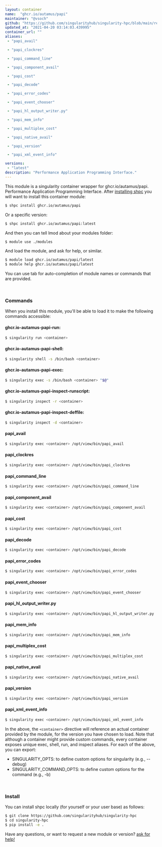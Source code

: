 ```yaml
---
layout: container
name:  "ghcr.io/autamus/papi"
maintainer: "@vsoch"
github: "https://github.com/singularityhub/singularity-hpc/blob/main/registry/ghcr.io/autamus/papi/container.yaml"
updated_at: "2021-04-20 03:14:03.439995"
container_url: ""
aliases:
 - "papi_avail"

 - "papi_clockres"

 - "papi_command_line"

 - "papi_component_avail"

 - "papi_cost"

 - "papi_decode"

 - "papi_error_codes"

 - "papi_event_chooser"

 - "papi_hl_output_writer.py"

 - "papi_mem_info"

 - "papi_multiplex_cost"

 - "papi_native_avail"

 - "papi_version"

 - "papi_xml_event_info"

versions:
 - "latest"
description: "Performance Application Programming Interface."
---
```


This module is a singularity container wrapper for ghcr.io/autamus/papi.
Performance Application Programming Interface.
After [installing shpc](#install) you will want to install this container module:

```bash
$ shpc install ghcr.io/autamus/papi
```

Or a specific version:

```bash
$ shpc install ghcr.io/autamus/papi:latest
```

And then you can tell lmod about your modules folder:

```bash
$ module use ./modules
```

And load the module, and ask for help, or similar.

```bash
$ module load ghcr.io/autamus/papi/latest
$ module help ghcr.io/autamus/papi/latest
```

You can use tab for auto-completion of module names or commands that are provided.

<br>

### Commands

When you install this module, you'll be able to load it to make the following commands accessible:

#### ghcr.io-autamus-papi-run:

```bash
$ singularity run <container>
```

#### ghcr.io-autamus-papi-shell:

```bash
$ singularity shell -s /bin/bash <container>
```

#### ghcr.io-autamus-papi-exec:

```bash
$ singularity exec -s /bin/bash <container> "$@"
```

#### ghcr.io-autamus-papi-inspect-runscript:

```bash
$ singularity inspect -r <container>
```

#### ghcr.io-autamus-papi-inspect-deffile:

```bash
$ singularity inspect -d <container>
```


#### papi_avail
       
```bash
$ singularity exec <container> /opt/view/bin/papi_avail
```


#### papi_clockres
       
```bash
$ singularity exec <container> /opt/view/bin/papi_clockres
```


#### papi_command_line
       
```bash
$ singularity exec <container> /opt/view/bin/papi_command_line
```


#### papi_component_avail
       
```bash
$ singularity exec <container> /opt/view/bin/papi_component_avail
```


#### papi_cost
       
```bash
$ singularity exec <container> /opt/view/bin/papi_cost
```


#### papi_decode
       
```bash
$ singularity exec <container> /opt/view/bin/papi_decode
```


#### papi_error_codes
       
```bash
$ singularity exec <container> /opt/view/bin/papi_error_codes
```


#### papi_event_chooser
       
```bash
$ singularity exec <container> /opt/view/bin/papi_event_chooser
```


#### papi_hl_output_writer.py
       
```bash
$ singularity exec <container> /opt/view/bin/papi_hl_output_writer.py
```


#### papi_mem_info
       
```bash
$ singularity exec <container> /opt/view/bin/papi_mem_info
```


#### papi_multiplex_cost
       
```bash
$ singularity exec <container> /opt/view/bin/papi_multiplex_cost
```


#### papi_native_avail
       
```bash
$ singularity exec <container> /opt/view/bin/papi_native_avail
```


#### papi_version
       
```bash
$ singularity exec <container> /opt/view/bin/papi_version
```


#### papi_xml_event_info
       
```bash
$ singularity exec <container> /opt/view/bin/papi_xml_event_info
```



In the above, the `<container>` directive will reference an actual container provided
by the module, for the version you have chosen to load. Note that although a container
might provide custom commands, every container exposes unique exec, shell, run, and
inspect aliases. For each of the above, you can export:

 - SINGULARITY_OPTS: to define custom options for singularity (e.g., --debug)
 - SINGULARITY_COMMAND_OPTS: to define custom options for the command (e.g., -b)

<br>
  
### Install

You can install shpc locally (for yourself or your user base) as follows:

```bash
$ git clone https://github.com/singularityhub/singularity-hpc
$ cd singularity-hpc
$ pip install -e .
```

Have any questions, or want to request a new module or version? [ask for help!](https://github.com/singularityhub/singularity-hpc/issues)